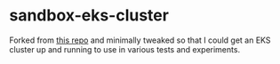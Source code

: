 # sandbox-eks-cluster

Forked from [this repo](https://github.com/hashicorp/learn-terraform-provision-eks-cluster) and minimally tweaked so that I could get an EKS cluster up and running to use in various tests and experiments.